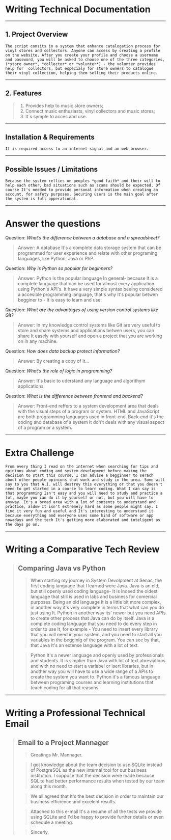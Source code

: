# **Writing Technical Documentation**
----
## **1. Project Overview**
    
    The script consits in a system that enhance catalogation process for vinyl stores and collectors. Anyone can access by creating a profile on the website. After you create your profile and choose a username and password, you will be asked to choose one of the three categories, (*store owner*, *collector* or *volunter*) - the volunter provides help for  collectors, but especialy for store owners to catalogue their vinyl collection, helping them selling their products online.

----
## **2. Features**
> 1. Provides help to music store owners;
> 2. Connect music enthusiasts, vinyl collectors and music stores;
> 3. It´s symple to acces and use.
----
## **Installation & Requirements**
    
    It is required access to an internet signal and an web browser.

----
## **Possible Issues / Limitations**
    
    Because the system rellies on peoples *good faith* and their will to help each other, bad situations such as scams should be expected. Of course It's needed to provide personal information when creating an account, for safety purposes. Securing users is the main goal after the system is full opperational.

----
# **Answer the questions**

Question: *What’s the difference between a database and a spreadsheet?*
> Answer: A database It's a complete data storage system that can be programmed for user experience and relate with other programing languages, like Python, Java or PhP.

Question: *Why is Python so popular for beginners?*
> Answer: Python Is the popular language In general- because It is a complete language that can be used for almost every application using Python's API's. It have a very simple syntax beeing considered a accesible programming language, that's why It's popular betwen begginer to - It is easy to learn and use.

Question: *What are the advantages of using version control systems like Git?*
> Answer: In my knowledge control systems like Git are very useful to store and share systems and applications betwen users, you can share It easely with yourself and open a project that you are working on in any machine.

Question: *How does data backup protect information?*
> Answer: By creating a copy of It...

Question: *What’s the role of logic in programming?*
> Answer: It's basic to uderstand any language and algorithym applications.

Question: *What is the difference between frontend and backend?*
> Answer: Front-end reffers to a system development area that deals with the visual steps of a program or system. HTML and JavaScript are both programming languages used in front-end. Back-end it's the coding and database of a system It don't deals with any visual aspect of a program or a system.

----
# **Extra Challenge**
    From every thing I read on the internet when searching for tips and opinions about coding and system development before making the decision to start this course, I can advise a begginner to serach about other people opinions that work and study in the area. Some will say to you that A.I. will destroy this everything or that you doesn't need to get started in a course to learn coding. What I can say is that programming Isn't easy and you will need to study and practice a lot, maybe you can do it by yourself or not, but you will have to anyway. It's a broad area with a lot of contents to understand and practice, aldow It isn't extremely hard as some people might say. I find it very fun and useful and It's interesting to understand it because everything and everyone uses some kind of software or app nowadays and the tech It's getting more elaborated and inteligent as the days go on.

----
# **Writing a Comparative Tech Review**
>## Comparing Java vs Python
> >When starting my journey in System Devolpment at Senac, the first coding language that I learned were Java. Java is an old, but still openly used coding language- It is indeed the oldest language that still is used in labs and business for comercial purposes. Being an old language It is a little bit more complex, in another way it's very complete in terms that what can you do just using It. Python in another way its' newer but you need APIs to create other process that Java can do by itself. Java is a complete coding language that you need to do every step in order to use It, for example - You need to insert every library that you will need in your system, and you need to start all you variables in the begginig of the program. You can see by that, that Java It's an extense language with a lot of text.
>
> >Python It's a newer language and openly used by professionals and students. It is simplier than Java with lot of text abreviations and with no need to start a variabel or isert libraries, but in another way you will have to use a wide range of a APIs to create the system you want to. Python it's a famous language between programing courses and learning institutions that teach coding for all that reasons.
----
# **Writing a Professional Technical Email**
>## Email to a Project Mannager
> >Greatings Mr. Mannager.
>
>>I got knowledge about the team decision to use SQLite instead of PostgreSQL as the new internal tool for our business institution. I suppose that the decision were made because SQLite had better performance results when tested by our team along this month.
>
>>We all agreed that It's the best decision in order to maintain our business efficience and excelent results.
>
>>Attached to this e-mail It's a resume of all the tests we provide using SQLite and I'd be happy to provide further details or even schedule a meeting.
>
>>Sincerly.





 

